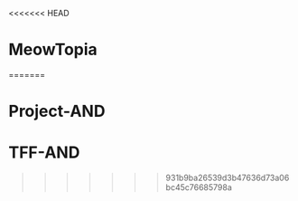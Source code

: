 <<<<<<< HEAD
# MeowTopia
=======
# Project-AND
# TFF-AND
>>>>>>> 931b9ba26539d3b47636d73a06bc45c76685798a
